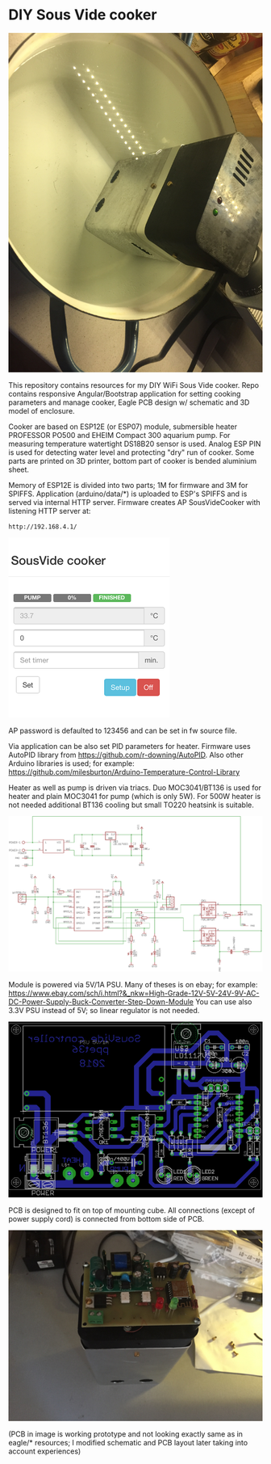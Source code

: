 # DIY Sous Vide cooker

![alt](/images/all.jpg?raw=true)

This repository contains resources for my DIY WiFi Sous Vide cooker. Repo contains
responsive Angular/Bootstrap application for setting cooking parameters and manage
cooker, Eagle PCB design w/ schematic and 3D model of enclosure.

Cooker are based on ESP12E (or ESP07) module, submersible heater PROFESSOR PO500 and
EHEIM Compact 300 aquarium pump.
For measuring temperature watertight DS18B20 sensor is used. Analog
ESP PIN is used for detecting water level and protecting "dry" run of cooker.
Some parts are printed on 3D printer, bottom part of cooker is bended aluminium
sheet.

Memory of ESP12E is divided into two parts; 1M for firmware and 3M for SPIFFS.
Application (arduino/data/*) is uploaded to ESP's SPIFFS and is served via
internal HTTP server. Firmware creates AP SousVideCooker with listening HTTP server
at:

```
http://192.168.4.1/
```
![alt](/images/appl.png?raw=true)

AP password is defaulted to 123456 and can be set in fw source file.

Via application can be also set PID parameters for heater. Firmware uses AutoPID
library from https://github.com/r-downing/AutoPID.
Also other Arduino libraries is used; for example:
https://github.com/milesburton/Arduino-Temperature-Control-Library

Heater as well as pump is driven via triacs. Duo MOC3041/BT136 is used for heater
and plain MOC3041 for pump (which is only 5W). For 500W heater is not needed
additional BT136 cooling but small TO220 heatsink is suitable.

![alt](/eagle/schematic.png?raw=true)

Module is powered via 5V/1A PSU. Many of theses is on ebay; for example:
https://www.ebay.com/sch/i.html?&_nkw=High-Grade-12V-5V-24V-9V-AC-DC-Power-Supply-Buck-Converter-Step-Down-Module
You can use also 3.3V PSU instead of 5V; so linear regulator is not needed.

![alt](/eagle/board.png?raw=true)

PCB is designed to fit on top of mounting cube. All connections (except of power supply cord)
is connected from bottom side of PCB.

![alt](/images/unboxed.jpg?raw=true)

(PCB in image is working prototype and not looking exactly same as in eagle/* resources;
I modified schematic and PCB layout later taking into account experiences)



